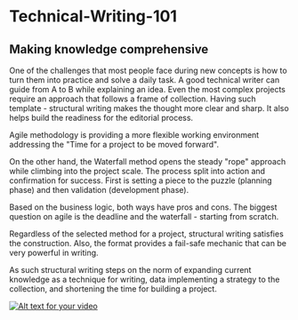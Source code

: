 # Technical-Writing-101
## Making knowledge comprehensive

One of the challenges that most people face during new concepts is how to turn them into practice and solve a daily task. A good technical writer can guide from A to B while explaining an idea. Even the most complex projects require an approach that follows a frame of collection. Having such template - structural writing makes the thought more clear and sharp. It also helps build the readiness for the editorial process.

Agile methodology is providing a more flexible working environment addressing the "Time for a project to be moved forward". 

On the other hand, the Waterfall method opens the steady "rope" approach while climbing into the project scale. The process split into action and confirmation for success. First is setting a piece to the puzzle (planning phase) and then validation (development phase).

Based on the business logic, both ways have pros and cons. The biggest question on agile is the deadline and the waterfall - starting from scratch.

Regardless of the selected method for a project, structural writing satisfies the construction. Also, the format provides a fail-safe mechanic that can be very powerful in writing.

As such structural writing steps on the norm of expanding current knowledge as a technique for writing, data implementing a strategy to the collection, and shortening the time for building a project.

[![Alt text for your video](https://gyazo.com/7461f3d4cc272049f2624fa35f2d3641)](https://youtu.be/gIQclTHRqBg "Put hover text here!")
